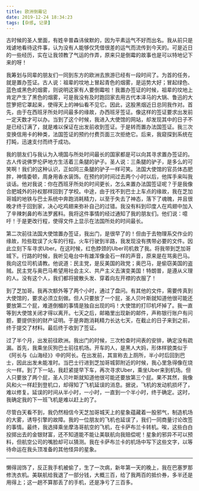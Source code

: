 ```yaml
---
title: 欧洲倒霉记
date: 2019-12-24 18:34:23
tags: [杂感, 记录]
---
```


古时候的圣人里面，有姓辛普森讳侯默的，因为平素运气不好而出名。我从前只是戏谑地看待这件事，认为没有人能够仅凭借很差的运气而流传到今天的。可是近日的一些经历，实在让我领教了气运的作弄，原来只是倒霉的故事也是可以特地记下来的呀！

<!--more-->

我筹划与同辈的朋友们一同到东方的欧洲去旅游已经有一段时间了。为首的任务，就是置办签证。古人说：祖辈的坟地上冒起青色的烟雾，是运势大好；冒起绿色、蓝色或黑色的烟雾，则说明这家有人要倒霉啦！我置办签证的时候，祖辈的坟地上肯定产生了黑色的烟雾，可是我没有及时跑回家去用古代本泽马的大锅、鲁迅的大笸箩把它罩起来，使得天上的神仙看不见它。因此，这股黑烟近日总同我作对。首先，由于在西班牙所处时间最多的缘故，办西班牙签证。像这样的签证要求出发前一定天数才可以办。当到了这个时候，我进入大使馆的网站，却发现其中的日子不是已经订满了，就是难以保证在出发前收到签证。于是转而置办法国签证。我三次变换信用卡的种类，法国签证的预约付费页面三次拒绝它。后来，我窥探到系统在打盹，迅速支付而终于成功。

我的朋友们与我认为入境国与所处时间最长的国家都是可以向其寻求置办签证的。古人传说佛罗伦萨地方生活着三条腿的驴子。圣人说：三条腿的驴子，是多么的可笑啊！我们的这种认识，正如同三条腿的驴子一样可笑。法国大使馆的官员体态肥胖，神情委顿，周身用香水装饰。在预约的时间过去两个小时以后，他挥手来叫我谈话。他对我说：你在西班牙所处的时间更长，怎么来置办法国签证呢？于是我像合肥城外的孙权那样回到了学校。中途，由于找不到巴士上车点的缘故，我在芝加哥城的地铁与巴士系统中奔跑消耗精力，以至于失去了神态，落下了魂魄，并且很晚才终于回到家，决心吃鸡翅来弥补自己的过错。我没有料到印度人在鸡翅中加入了辛辣刺鼻的布法罗酱料。我将这件事情的经过通知了我的朋友们。他们说：噫吁！于是更改行程，使得文件上显示在法国所处的时间最长。

第二次前往法国大使馆置办签证，我出门，是很早了的！但由于去物理系交作业的缘故，险些耽误了火车的行程。火车行驶到半路，我发现没有携带必要的文件。因此立刻下车寻求Uber。在这时候，红色脖颈的Uber司机救了我。将我带到芝加哥城下。行路的时候，我听见电台中有雄浑像金石一样的声音，原来是在骂奥巴马。我向这位司机请教。他说道：民主党，是反美国的政党；奥巴马，是偷窃美国的盗贼。民主党与奥巴马希望用社会主义、共产主义去演变美国！特朗普，是遵从义理的人。没有这个人，我们都将披散头发、穿着向左开襟的衣服了！

到了芝加哥。我再次额外等了两个小时，通过了盘问。有其他的文件，需要传真到大使馆的，要求必须立刻做。但人只要放了一个屁，圣人贝叶斯就知道他很可能还要放第二个屁，难道倒楣的事情是独自出现的吗！大使馆的打印机坏掉了。我一直等到大使馆关闭才得以离开。七天之后，邮箱里出现新的邮件，声称银行账户有问题，要提供别的财产证明。于是奔跑消耗精力长达七天，在截止的日子来到之前，终于提交了材料。最后终于收到了签证。

过了半个月，出发前往欧洲。我出门的时候，三次检查时间表的安排，确定没有疏漏。首先，我乘坐灰狗巴士前往机场。开车的人，是黑人大妈，形体样貌类似于《阿长与《山海经》》中的阿长。在出发前，其宣称去上厕所，半小时后回到巴士，因此出发未能准时。当巴士行进到芝加哥城郭附近的时候，我心里急得像在烧火一样。到了下一站，我赶紧提早下车，再次寻求Uber，乘坐Uber来到机场。但人只要放了两个屁，圣人贝叶斯就知道他很可能还要放第三个屁。果不其然，我像风和火一样赶到登机口，却得知了飞机延误的消息。据说，飞机的发动机损坏了，难以修复。延误的时间从半小时，一小时，一直到一个半小时，终于确定。这时，我确定我的下一班飞机是难以赶上的了。

尽管白天看不到，我仍然相信今天芝加哥城天上的星象蕴藏着一股邪气，制造机场的大雾，诱导引擎的故障。我的一位朋友的飞机也延误了，我们一同商量讨论改签的事情。最终，我选择乘坐摩洛哥航空的飞机，在卡萨布兰卡转机。唉，这些白白投掷出去的金银财富，还不知道能不能让美联航向我赔偿呢！星象的邪异不可以预料，但航空公司的嘴脸却可以猜测。我在卡萨布兰卡的机场中写下这些文字，以等待命运在我头顶准备的其他怪异的星象。

----

懒得润饰了，反正我手机被偷了，生了一次病，新年第一天的晚上，我在巴塞罗那修洗衣机。美联航给我退了一部分钱，大概三百，给了我两百的抵价券，多半还是用得上；这一趟不算那丢了的手机，还是净亏了三百多。